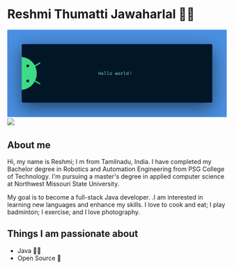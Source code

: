 # Reshmi Thumatti Jawaharlal 👩‍💻

![Hello](banner.png)
![](https://komarev.com/ghpvc/?username=Reshmitj)

## About me

Hi, my name is Reshmi; I m from Tamilnadu, India. I have completed my Bachelor degree in Robotics and Automation Engineering from PSG College of Technology. I'm pursuing a master's degree in applied computer science at Northwest Missouri State University.

My goal is to become a full-stack Java developer. .I am interested in learning new languages and enhance my skills. I love to cook and eat; I play badminton; I exercise; and I love photography.

## Things I am passionate about

- Java 👩‍💻
- Open Source 🥷

<!--
**Reshmitj/Reshmitj** is a ✨ _special_ ✨ repository because its `README.md` (this file) appears on your GitHub profile.

Here are some ideas to get you started:

- 🔭 I’m currently working on ...
- 🌱 I’m currently learning ...
- 👯 I’m looking to collaborate on ...
- 🤔 I’m looking for help with ...
- 💬 Ask me about ...
- 📫 How to reach me: ...
- 😄 Pronouns: ...
- ⚡ Fun fact: ...
-->
